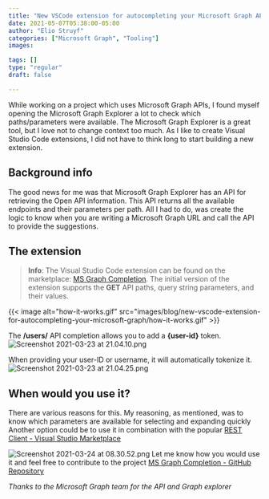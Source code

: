 ```yaml
---
title: "New VSCode extension for autocompleting your Microsoft Graph APIs"
date: 2021-05-07T05:38:00-05:00
author: "Elio Struyf"
categories: ["Microsoft Graph", "Tooling"]
images:

tags: []
type: "regular"
draft: false

---
```


While working on a project which uses Microsoft Graph APIs, I found
myself opening the Microsoft Graph Explorer a lot to check which
paths/parameters were available. The Microsoft Graph Explorer is a great
tool, but I love not to change context too much.
As I like to create Visual Studio Code extensions, I did not have to
think long to start building a new extension.

## Background info

The good news for me was that Microsoft Graph Explorer has an API for
retrieving the Open API information. This API returns all the available
endpoints and their parameters per path. All I had to do, was create the
logic to know when you are writing a Microsoft Graph URL and call the
API to provide the suggestions.

## The extension 

> **Info**: The Visual Studio Code extension can be found on the
marketplace: [MS Graph
Completion](https://marketplace.visualstudio.com/items?itemName=eliostruyf.vscode-msgraph-autocomplete "MS Graph Completion").
The initial version of the extension supports the **GET** API paths,
query string parameters, and their values.

{{< image alt="how-it-works.gif" src="images/blog/new-vscode-extension-for-autocompleting-your-microsoft-graph/how-it-works.gif" >}}

The **/users/** API completion allows you to add a **{user-id}** token.
![Screenshot 2021-03-23 at 21.04.10.png](https://techcommunity.microsoft.com/t5/image/serverpage/image-id/266530iB206E3BFEE687C90/image-size/large?v=v2&px=999 "Screenshot 2021-03-23 at 21.04.10.png")

When providing your user-ID or username, it will automatically tokenize
it.
![Screenshot 2021-03-23 at 21.04.25.png](https://techcommunity.microsoft.com/t5/image/serverpage/image-id/266531iC189F389E148D119/image-size/large?v=v2&px=999 "Screenshot 2021-03-23 at 21.04.25.png")

## When would you use it?

There are various reasons for this. My reasoning, as mentioned, was to
know which parameters are available for selecting and expanding
quickly
Another option could be to use it in combination with the popular [REST
Client - Visual Studio
Marketplace](https://marketplace.visualstudio.com/items?itemName=humao.rest-client)

![Screenshot 2021-03-24 at 08.30.52.png](https://techcommunity.microsoft.com/t5/image/serverpage/image-id/266588i843F4CF97B05BBF0/image-size/large?v=v2&px=999 "Screenshot 2021-03-24 at 08.30.52.png")
Let me know how you would use it and feel free to contribute to the
project [MS Graph Completion - GitHub
Repository](https://github.com/estruyf/vscode-msgraph-autocomplete "MS Graph Completion - GitHub Repository")

*Thanks to the Microsoft Graph team for the API and Graph explorer*
